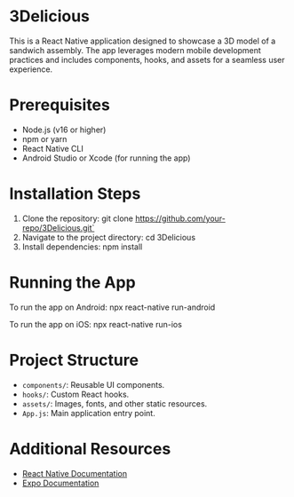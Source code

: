 # 3Delicious
 This is a React Native application designed to showcase a 3D model of a sandwich assembly. The app leverages modern mobile development practices and includes components, hooks, and assets for a seamless user experience.
# Prerequisites

- Node.js (v16 or higher)
- npm or yarn
- React Native CLI
- Android Studio or Xcode (for running the app)

# Installation Steps

1. Clone the repository:
   git clone https://github.com/your-repo/3Delicious.git`
2. Navigate to the project directory:
   cd 3Delicious
3. Install dependencies:
   npm install

# Running the App

To run the app on Android:
npx react-native run-android

To run the app on iOS:
npx react-native run-ios

# Project Structure

- `components/`: Reusable UI components.
- `hooks/`: Custom React hooks.
- `assets/`: Images, fonts, and other static resources.
- `App.js`: Main application entry point.

# Additional Resources

- [React Native Documentation](https://reactnative.dev/docs/getting-started)
- [Expo Documentation](https://docs.expo.dev/)


